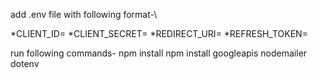 add .env file with following format-\

*CLIENT_ID=
*CLIENT_SECRET=
*REDIRECT_URI=
*REFRESH_TOKEN=

run following commands-
npm install
npm install googleapis nodemailer dotenv
